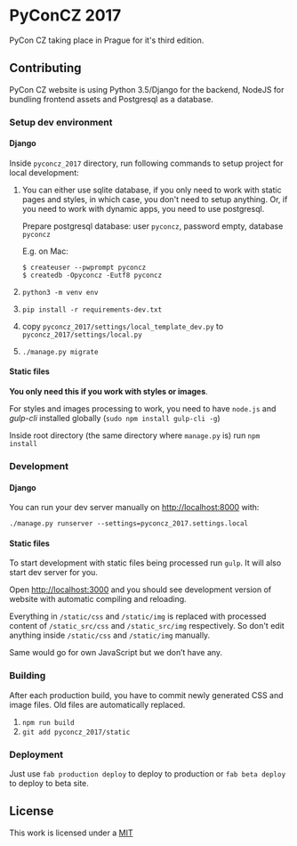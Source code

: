PyConCZ 2017
============

PyCon CZ taking place in Prague for it's third edition.

Contributing
------------

PyCon CZ website is using Python 3.5/Django for the backend, NodeJS for
bundling frontend assets and Postgresql as a database.

### Setup dev environment

#### Django

Inside `pyconcz_2017` directory,
run following commands to setup project for local development:

1.	You can either use sqlite database, if you only need to work with
	static pages and styles, in which case, you don't need to setup
	anything. Or, if you need to work with dynamic apps, you need to
	use postgresql.

	Prepare postgresql database: user `pyconcz`, password empty, database `pyconcz`

    E.g. on Mac:

    ```
    $ createuser --pwprompt pyconcz
    $ createdb -Opyconcz -Eutf8 pyconcz
    ```

2.  `python3 -m venv env`
3.  `pip install -r requirements-dev.txt`
4.	copy `pyconcz_2017/settings/local_template_dev.py` to `pyconcz_2017/settings/local.py`
5.  `./manage.py migrate`


#### Static files

**You only need this if you work with styles or images**. 

For styles and images processing to work, you need to have `node.js` and _gulp-cli_ installed globally (`sudo npm install gulp-cli -g`)

Inside root directory (the same directory where `manage.py` is) run `npm install`


### Development

#### Django

You can run your dev server manually on [http://localhost:8000]() with:

`./manage.py runserver --settings=pyconcz_2017.settings.local`


#### Static files

To start development with static files being processed run `gulp`. It will also start dev server for you.

Open [http://localhost:3000]() and you should see development version of website with automatic compiling and reloading.

Everything in `/static/css` and `/static/img` is replaced with 
processed content of `/static_src/css` and `/static_src/img` respectively.
So don't edit anything inside `/static/css` and `/static/img` manually.

Same would go for own JavaScript but we don’t have any.


### Building

After each production build, you have to commit newly generated CSS and image files.
Old files are automatically replaced.

1. `npm run build`
2. `git add pyconcz_2017/static`


### Deployment

Just use `fab production deploy` to deploy to production or `fab beta deploy` to deploy to beta site.

License
-------

This work is licensed under a [MIT](./LICENSE.md)
